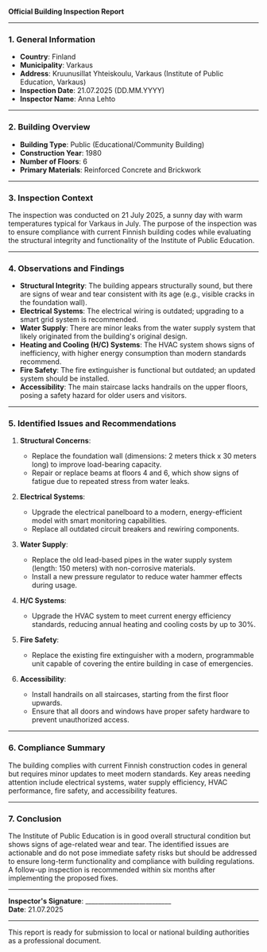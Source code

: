

**Official Building Inspection Report**

---

### 1. General Information  
- **Country**: Finland  
- **Municipality**: Varkaus  
- **Address**: Kruunusillat Yhteiskoulu, Varkaus (Institute of Public Education, Varkaus)  
- **Inspection Date**: 21.07.2025 (DD.MM.YYYY)  
- **Inspector Name**: Anna Lehto  

---

### 2. Building Overview  
- **Building Type**: Public (Educational/Community Building)  
- **Construction Year**: 1980  
- **Number of Floors**: 6  
- **Primary Materials**: Reinforced Concrete and Brickwork  

---

### 3. Inspection Context  
The inspection was conducted on 21 July 2025, a sunny day with warm temperatures typical for Varkaus in July. The purpose of the inspection was to ensure compliance with current Finnish building codes while evaluating the structural integrity and functionality of the Institute of Public Education.

---

### 4. Observations and Findings  
- **Structural Integrity**: The building appears structurally sound, but there are signs of wear and tear consistent with its age (e.g., visible cracks in the foundation wall).  
- **Electrical Systems**: The electrical wiring is outdated; upgrading to a smart grid system is recommended.  
- **Water Supply**: There are minor leaks from the water supply system that likely originated from the building's original design.  
- **Heating and Cooling (H/C) Systems**: The HVAC system shows signs of inefficiency, with higher energy consumption than modern standards recommend.  
- **Fire Safety**: The fire extinguisher is functional but outdated; an updated system should be installed.  
- **Accessibility**: The main staircase lacks handrails on the upper floors, posing a safety hazard for older users and visitors.  

---

### 5. Identified Issues and Recommendations  
1. **Structural Concerns**:  
   - Replace the foundation wall (dimensions: 2 meters thick x 30 meters long) to improve load-bearing capacity.  
   - Repair or replace beams at floors 4 and 6, which show signs of fatigue due to repeated stress from water leaks.  

2. **Electrical Systems**:  
   - Upgrade the electrical panelboard to a modern, energy-efficient model with smart monitoring capabilities.  
   - Replace all outdated circuit breakers and rewiring components.  

3. **Water Supply**:  
   - Replace the old lead-based pipes in the water supply system (length: 150 meters) with non-corrosive materials.  
   - Install a new pressure regulator to reduce water hammer effects during usage.  

4. **H/C Systems**:  
   - Upgrade the HVAC system to meet current energy efficiency standards, reducing annual heating and cooling costs by up to 30%.  

5. **Fire Safety**:  
   - Replace the existing fire extinguisher with a modern, programmable unit capable of covering the entire building in case of emergencies.  

6. **Accessibility**:  
   - Install handrails on all staircases, starting from the first floor upwards.  
   - Ensure that all doors and windows have proper safety hardware to prevent unauthorized access.  

---

### 6. Compliance Summary  
The building complies with current Finnish construction codes in general but requires minor updates to meet modern standards. Key areas needing attention include electrical systems, water supply efficiency, HVAC performance, fire safety, and accessibility features.

---

### 7. Conclusion  
The Institute of Public Education is in good overall structural condition but shows signs of age-related wear and tear. The identified issues are actionable and do not pose immediate safety risks but should be addressed to ensure long-term functionality and compliance with building regulations. A follow-up inspection is recommended within six months after implementing the proposed fixes.

---

**Inspector's Signature**: ___________________________  
**Date**: 21.07.2025  

--- 

This report is ready for submission to local or national building authorities as a professional document.